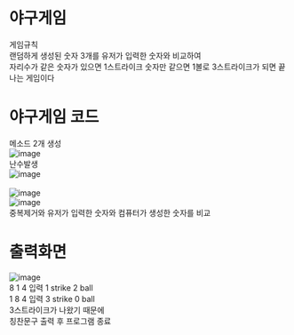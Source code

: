 # 야구게임 
게임규칙<br>
랜덤하게 생성된 숫자 3개를 유저가 입력한 숫자와 비교하여 <br>
자리수가 같은 숫자가 있으면 1스트라이크 숫자만 같으면 1볼로 3스트라이크가 되면 끝나는 게임이다<br>
# 야구게임 코드
메소드 2개 생성<br>
![image](https://user-images.githubusercontent.com/102035198/173282329-55b624e6-e8d1-4f13-9f71-a6998c1ff211.png)<br>
난수발생<br>
![image](https://user-images.githubusercontent.com/102035198/173264443-284f670e-f6b0-4204-ab5e-70555d829be3.png)<br>
<br>
![image](https://user-images.githubusercontent.com/102035198/173282291-c22f7f07-9ef4-40d0-abaa-2c6c107cb4ab.png)<br>
![image](https://user-images.githubusercontent.com/102035198/173282213-a3c08e0a-1e20-4dfe-818e-29c3161892df.png)<br>
중복제거와 유저가 입력한 숫자와 컴퓨터가 생성한 숫자를 비교<br>
# 출력화면
![image](https://user-images.githubusercontent.com/102035198/173264797-f04075fe-034e-4d94-816f-80eb1df47124.png)<br>
8 1 4 입력 1 strike 2 ball<br>
1 8 4 입력 3 strike 0 ball<br>
3스트라이크가 나왔기 때문에 <br>
칭찬문구 출력 후 프로그램 종료<br>
